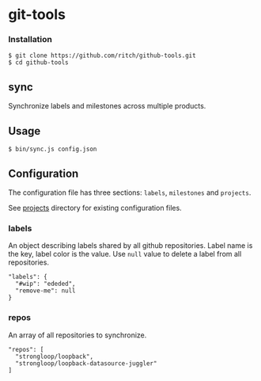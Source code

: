 # git-tools

### Installation

```
$ git clone https://github.com/ritch/github-tools.git
$ cd github-tools
```

## sync

Synchronize labels and milestones across multiple products.

## Usage

```
$ bin/sync.js config.json
```

## Configuration

The configuration file has three sections: `labels`, `milestones` and
`projects`.

See [projects](projects) directory for existing configuration files.

### labels

An object describing labels shared by all github repositories. Label name is
the key, label color is the value. Use `null` value to delete a label from all
repositories.

```
"labels": {
  "#wip": "ededed",
  "remove-me": null
}
```

### repos

An array of all repositories to synchronize.

```
"repos": [
  "strongloop/loopback",
  "strongloop/loopback-datasource-juggler"
]
```

